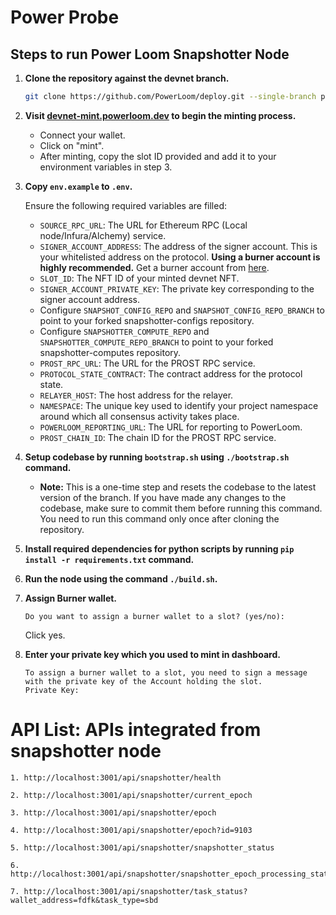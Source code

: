 # Power Probe

## Steps to run Power Loom Snapshotter Node

1. **Clone the repository against the devnet branch.**

    ```bash
    git clone https://github.com/PowerLoom/deploy.git --single-branch powerloom_deploy --branch devnet && cd powerloom_deploy
    ```

2. **Visit [devnet-mint.powerloom.dev](https://devnet-mint.powerloom.dev) to begin the minting process.**

    - Connect your wallet.
    - Click on "mint".
    - After minting, copy the slot ID provided and add it to your environment variables in step 3.

3. **Copy `env.example` to `.env`.**

   Ensure the following required variables are filled:

   - `SOURCE_RPC_URL`: The URL for Ethereum RPC (Local node/Infura/Alchemy) service.
   - `SIGNER_ACCOUNT_ADDRESS`: The address of the signer account. This is your whitelisted address on the protocol. **Using a burner account is highly recommended.**
     Get a burner account from [here](https://devnet-mint.powerloom.dev/burner).
   - `SLOT_ID`: The NFT ID of your minted devnet NFT.
   - `SIGNER_ACCOUNT_PRIVATE_KEY`: The private key corresponding to the signer account address.
   - Configure `SNAPSHOT_CONFIG_REPO` and `SNAPSHOT_CONFIG_REPO_BRANCH` to point to your forked snapshotter-configs repository.
   - Configure `SNAPSHOTTER_COMPUTE_REPO` and `SNAPSHOTTER_COMPUTE_REPO_BRANCH` to point to your forked snapshotter-computes repository.
   - `PROST_RPC_URL`: The URL for the PROST RPC service.
   - `PROTOCOL_STATE_CONTRACT`: The contract address for the protocol state.
   - `RELAYER_HOST`: The host address for the relayer.
   - `NAMESPACE`: The unique key used to identify your project namespace around which all consensus activity takes place.
   - `POWERLOOM_REPORTING_URL`: The URL for reporting to PowerLoom.
   - `PROST_CHAIN_ID`: The chain ID for the PROST RPC service.

4. **Setup codebase by running `bootstrap.sh` using `./bootstrap.sh` command.**

   - **Note:** This is a one-time step and resets the codebase to the latest version of the branch. If you have made any changes to the codebase, make sure to commit them before running this command. You need to run this command only once after cloning the repository.

5. **Install required dependencies for python scripts by running `pip install -r requirements.txt` command.**

6. **Run the node using the command `./build.sh`.**

7. **Assign Burner wallet.**

    ```
    Do you want to assign a burner wallet to a slot? (yes/no):
    ```
    Click yes.

8. **Enter your private key which you used to mint in dashboard.**

    ```
    To assign a burner wallet to a slot, you need to sign a message with the private key of the Account holding the slot.
    Private Key:
    ```




# API List: APIs integrated from snapshotter node
```
1. http://localhost:3001/api/snapshotter/health

2. http://localhost:3001/api/snapshotter/current_epoch

3. http://localhost:3001/api/snapshotter/epoch

4. http://localhost:3001/api/snapshotter/epoch?id=9103

5. http://localhost:3001/api/snapshotter/snapshotter_status

6. http://localhost:3001/api/snapshotter/snapshotter_epoch_processing_status

7. http://localhost:3001/api/snapshotter/task_status?wallet_address=fdfk&task_type=sbd
```